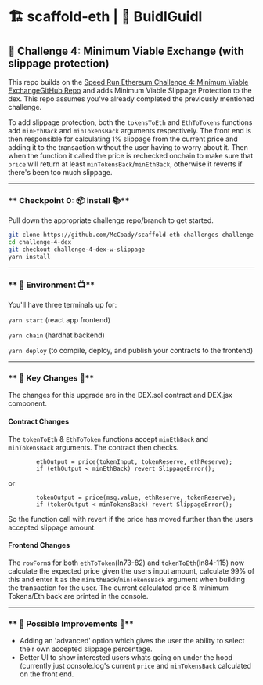 # 🏗 scaffold-eth | 🏰 BuidlGuidl

## 🚩 **Challenge 4: Minimum Viable Exchange (with slippage protection)**

This repo builds on the [Speed Run Ethereum Challenge 4: Minimum Viable Exchange](https://speedrunethereum.com/)[GitHub Repo](https://github.com/scaffold-eth/scaffold-eth-challenges/tree/challenge-4-dex) and adds Minimum Viable Slippage Protection to the dex. This repo assumes you've already completed the previously mentioned challenge. 

To add slippage protection, both the `tokensToEth` and `EthToTokens` functions add `minEthBack` and `minTokensBack` arguments respectively. The front end is then responsible for calculating 1% slippage from the current price and adding it to the transaction without the user having to worry about it. Then when the function it called the price is rechecked onchain to make sure that `price` will return at least `minTokensBack`/`minEthBack`, otherwise it reverts if there's been too much slippage.

---

### ** Checkpoint 0: 📦 install 📚**

Pull down the appropriate challenge repo/branch to get started.

```bash
git clone https://github.com/McCoady/scaffold-eth-challenges challenge-4-dex-w-slippage
cd challenge-4-dex
git checkout challenge-4-dex-w-slippage
yarn install
```

---

### ** 🔭 Environment 📺**

You'll have three terminals up for:

`yarn start` (react app frontend)

`yarn chain` (hardhat backend)

`yarn deploy` (to compile, deploy, and publish your contracts to the frontend)

---

### ** 🔑 Key Changes 🔨**

The changes for this upgrade are in the DEX.sol contract and DEX.jsx component.

#### Contract Changes

The `tokenToEth` & `EthToToken` functions accept `minEthBack` and `minTokensBack` arguments.
The contract then checks.
```
        ethOutput = price(tokenInput, tokenReserve, ethReserve);
        if (ethOutput < minEthBack) revert SlippageError();
```
or
```
        tokenOutput = price(msg.value, ethReserve, tokenReserve);
        if (tokenOutput < minTokensBack) revert SlippageError();
```

So the function call with revert if the price has moved further than the users accepted slippage amount.

#### Frontend Changes

The `rowForm`s for both `ethToToken`(ln73-82) and `tokenToEth`(ln84-115) now calculate the expected price given the users input amount, calculate 99% of this and enter it as the `minEthBack`/`minTokensBack` argument when building the transaction for the user. The current calculated price & minimum Tokens/Eth back are printed in the console.

---

### ** 🥼 Possible Improvements 🔬**

- Adding an 'advanced' option which gives the user the ability to select their own accepted slippage percentage.
- Better UI to show interested users whats going on under the hood (currently just console.log's current `price` and `minTokensBack` calculated on the front end.
